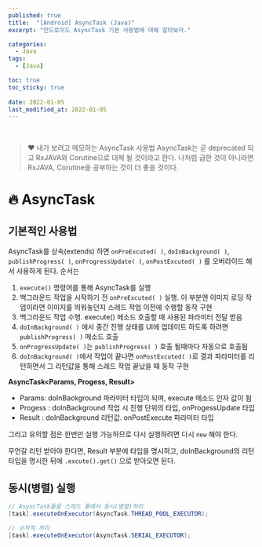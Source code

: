 ```yaml
---
published: true
title:  "[Android] AsyncTask (Java)"
excerpt: "안드로이드 AsyncTask 기본 사용법에 대해 알아보자."

categories:
  - Java
tags:
  - [Java]

toc: true
toc_sticky: true
 
date: 2022-01-05
last_modified_at: 2022-01-05
---
```

<br>

> ❤️ 내가 보려고 메모하는 AsyncTask 사용법
AsyncTask는 곧 deprecated 되고 RxJAVA와 Corutine으로 대체 될 것이라고 한다. 나처럼 급한 것이 아니라면 RxJAVA, Corutine을 공부하는 것이 더 좋을 것이다.

# 🔥 AsyncTask

## 기본적인 사용법

AsyncTask를 상속(extends) 하면 `onPreExcuted( )`, `doInBackground( )`, `publishProgress( )`, `onProgressUpdate( )`, `onPostExcuted( )` 를 오버라이드 해서 사용하게 된다. 순서는

1.  `execute()` 명령어를 통해 AsyncTask를 실행
2.  백그라운드 작업을 시작하기 전 `onPreExcuted( )` 실행. 이 부분엔 이미지 로딩 작업이라면 이미지를 띄워놓던지 스레드 작업 이전에 수행할 동작 구현
3.  백그라운드 작업 수행. execute() 메소드 호출할 때 사용된 파라미터 전달 받음
4.  `doInBackground( )` 에서 중간 진행 상태를 UI에 업데이트 하도록 하려면 `publishProgress( )` 메소드 호출
5.  `onProgressUpdate( )`는 `publishProgress( )` 호출 될때마다 자동으로 호출됨
6.  `doInBackground( )`에서 작업이 끝나면 `onPostExcuted( )`로 결과 파라미터를 리턴하면서 그 리턴값을 통해 스레드 작업 끝났을 때 동작 구현

**AsyncTask<Params, Progess, Result>**

-   Params: doInBackground 파라미터 타입이 되며, execute 메소드 인자 값이 됨
-   Progess : doInBackground 작업 시 진행 단위의 타입, onProgessUpdate 타입
-   Result : doInBackground 리턴값. onPostExecute 파라미터 타입

그리고 유의할 점은 한번만 실행 가능하므로 다시 실행하려면 다시 `new` 해야 한다.

무언갈 리턴 받아야 한다면, Result 부분에 타입을 명시하고, doInBackground의 리턴 타입을 명시한 뒤에 `.excute().get()` 으로 받아오면 된다.

## 동시(병렬) 실행
```java
// AsyncTask들을 스레드 풀에서 동시(병렬)처리
[task].executeOnExecutor(AsyncTask.THREAD_POOL_EXECUTOR);

// 순차적 처리
[task].executeOnExecutor(AsyncTask.SERIAL_EXECUTOR);
```